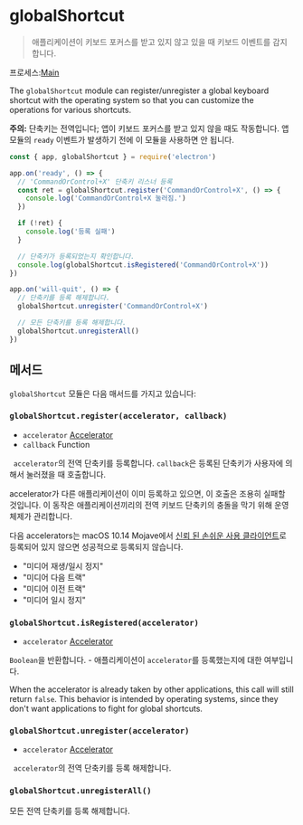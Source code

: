# globalShortcut

> 애플리케이션이 키보드 포커스를 받고 있지 않고 있을 때 키보드 이벤트를 감지합니다.

프로세스:[Main](../glossary.md#main-process)

The `globalShortcut` module can register/unregister a global keyboard shortcut with the operating system so that you can customize the operations for various shortcuts.

**주의:** 단축키는 전역입니다; 앱이 키보드 포커스를 받고 있지 않을 때도 작동합니다. 앱 모듈의 `ready` 이벤트가 발생하기 전에 이 모듈을 사용하면 안 됩니다.

```javascript
const { app, globalShortcut } = require('electron')

app.on('ready', () => {
  // 'CommandOrControl+X' 단축키 리스너 등록
  const ret = globalShortcut.register('CommandOrControl+X', () => {
    console.log('CommandOrControl+X 눌러짐.')
  })

  if (!ret) {
    console.log('등록 실패')
  }

  // 단축키가 등록되었는지 확인합니다.
  console.log(globalShortcut.isRegistered('CommandOrControl+X'))
})

app.on('will-quit', () => {
  // 단축키를 등록 해제합니다.
  globalShortcut.unregister('CommandOrControl+X')

  // 모든 단축키를 등록 해제합니다.
  globalShortcut.unregisterAll()
})
```

## 메서드

`globalShortcut` 모듈은 다음 매서드를 가지고 있습니다:

### `globalShortcut.register(accelerator, callback)`

* `accelerator` [Accelerator](accelerator.md)
* `callback` Function

` accelerator`의 전역 단축키를 등록합니다. `callback`은 등록된 단축키가 사용자에 의해서 눌러졌을 때 호출합니다.

accelerator가 다른 애플리케이션이 이미 등록하고 있으면, 이 호출은 조용히 실패할 것입니다. 이 동작은 애플리케이션끼리의 전역 키보드 단축키의 충돌을 막기 위해 운영 체제가 관리합니다.

다음 accelerators는 macOS 10.14 Mojave에서 [신뢰 된 손쉬운 사용 클라이언트](https://developer.apple.com/library/archive/documentation/Accessibility/Conceptual/AccessibilityMacOSX/OSXAXTestingApps.html)로 등록되어 있지 않으면 성공적으로 등록되지 않습니다.

* "미디어 재생/일시 정지"
* "미디어 다음 트랙"
* "미디어 이전 트랙"
* "미디어 일시 정지"

### `globalShortcut.isRegistered(accelerator)`

* `accelerator` [Accelerator](accelerator.md)

`Boolean`을 반환합니다. - 애플리케이션이 `accelerator`를 등록했는지에 대한 여부입니다.

When the accelerator is already taken by other applications, this call will still return `false`. This behavior is intended by operating systems, since they don't want applications to fight for global shortcuts.

### `globalShortcut.unregister(accelerator)`

* `accelerator` [Accelerator](accelerator.md)

` accelerator`의 전역 단축키를 등록 해제합니다.

### `globalShortcut.unregisterAll()`

모든 전역 단축키를 등록 해제합니다.
